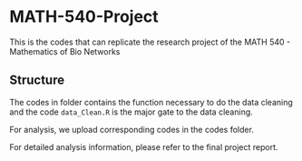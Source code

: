 # MATH-540-Project

This is the codes that can replicate the research project of the MATH 540 - Mathematics of Bio Networks

## Structure

The codes in folder contains the function necessary to do the data cleaning and the code ```data_Clean.R``` is the major gate to the data cleaning.

For analysis, we upload corresponding codes in the codes folder.

For detailed analysis information, please refer to the final project report.
